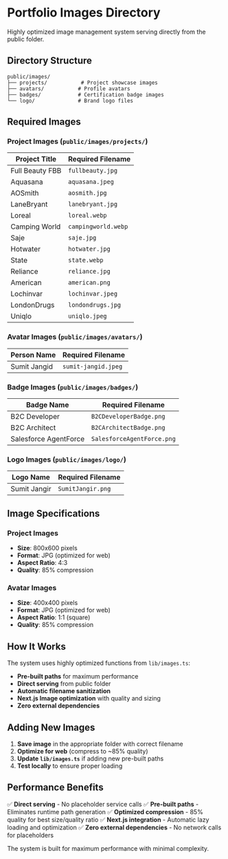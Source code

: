 # Portfolio Images Directory

Highly optimized image management system serving directly from the public folder.

## Directory Structure

```
public/images/
├── projects/           # Project showcase images
├── avatars/           # Profile avatars
├── badges/            # Certification badge images
└── logo/              # Brand logo files
```

## Required Images

### Project Images (`public/images/projects/`)

| Project Title | Required Filename |
|---------------|-------------------|
| Full Beauty FBB | `fullbeauty.jpg` |
| Aquasana | `aquasana.jpeg` |
| AOSmith | `aosmith.jpg` |
| LaneBryant | `lanebryant.jpg` |
| Loreal | `loreal.webp` |
| Camping World | `campingworld.webp` |
| Saje | `saje.jpg` |
| Hotwater | `hotwater.jpg` |
| State | `state.webp` |
| Reliance | `reliance.jpg` |
| American | `american.png` |
| Lochinvar | `lochinvar.jpeg` |
| LondonDrugs | `londondrugs.jpg` |
| Uniqlo | `uniqlo.jpeg` |

### Avatar Images (`public/images/avatars/`)

| Person Name | Required Filename |
|-------------|-------------------|
| Sumit Jangid | `sumit-jangid.jpeg` |

### Badge Images (`public/images/badges/`)

| Badge Name | Required Filename |
|------------|-------------------|
| B2C Developer | `B2CDeveloperBadge.png` |
| B2C Architect | `B2CArchitectBadge.png` |
| Salesforce AgentForce | `SalesforceAgentForce.png` |

### Logo Images (`public/images/logo/`)

| Logo Name | Required Filename |
|-----------|-------------------|
| Sumit Jangir | `SumitJangir.png` |

## Image Specifications

### Project Images
- **Size**: 800x600 pixels
- **Format**: JPG (optimized for web)
- **Aspect Ratio**: 4:3
- **Quality**: 85% compression

### Avatar Images
- **Size**: 400x400 pixels
- **Format**: JPG (optimized for web)
- **Aspect Ratio**: 1:1 (square)
- **Quality**: 85% compression

## How It Works

The system uses highly optimized functions from `lib/images.ts`:

- **Pre-built paths** for maximum performance
- **Direct serving** from public folder
- **Automatic filename sanitization**
- **Next.js Image optimization** with quality and sizing
- **Zero external dependencies**

## Adding New Images

1. **Save image** in the appropriate folder with correct filename
2. **Optimize for web** (compress to ~85% quality)
3. **Update `lib/images.ts`** if adding new pre-built paths
4. **Test locally** to ensure proper loading

## Performance Benefits

✅ **Direct serving** - No placeholder service calls
✅ **Pre-built paths** - Eliminates runtime path generation
✅ **Optimized compression** - 85% quality for best size/quality ratio
✅ **Next.js integration** - Automatic lazy loading and optimization
✅ **Zero external dependencies** - No network calls for placeholders

The system is built for maximum performance with minimal complexity. 